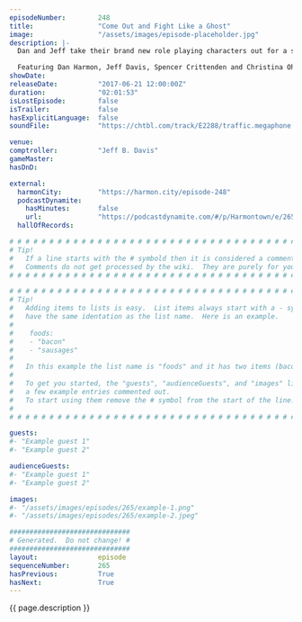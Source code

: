 ```yaml
---
episodeNumber:        248
title:                "Come Out and Fight Like a Ghost"
image:                "/assets/images/episode-placeholder.jpg"
description: |-
  Dan and Jeff take their brand new role playing characters out for a spin. Christina Oh talks movies with Dan.

  Featuring Dan Harmon, Jeff Davis, Spencer Crittenden and Christina Oh.
showDate:             
releaseDate:          "2017-06-21 12:00:00Z"
duration:             "02:01:53"
isLostEpisode:        false
isTrailer:            false
hasExplicitLanguage:  false
soundFile:            "https://chtbl.com/track/E2288/traffic.megaphone.fm/STA6164762105.mp3?updated=1596762494"

venue:                
comptroller:          "Jeff B. Davis"
gameMaster:           
hasDnD:               

external:
  harmonCity:         "https://harmon.city/episode-248"
  podcastDynamite:
    hasMinutes:       false
    url:              "https://podcastdynamite.com/#/p/Harmontown/e/265/248"
  hallOfRecords:      

# # # # # # # # # # # # # # # # # # # # # # # # # # # # # # # # # # # # # # # # # # # # #
# Tip!
#   If a line starts with the # symbold then it is considered a comment.
#   Comments do not get processed by the wiki.  They are purely for your information.
# # # # # # # # # # # # # # # # # # # # # # # # # # # # # # # # # # # # # # # # # # # # #

# # # # # # # # # # # # # # # # # # # # # # # # # # # # # # # # # # # # # # # # # # # # #
# Tip!
#   Adding items to lists is easy.  List items always start with a - symbol and have
#   have the same identation as the list name.  Here is an example.
#
#    foods:
#    - "bacon"
#    - "sausages"
#
#   In this example the list name is "foods" and it has two items (bacon, and sausages).
#
#   To get you started, the "guests", "audienceGuests", and "images" lists below have
#   a few example entries commented out.
#   To start using them remove the # symbol from the start of the line.
#
# # # # # # # # # # # # # # # # # # # # # # # # # # # # # # # # # # # # # # # # # # # # #

guests:
#- "Example guest 1"
#- "Example guest 2"

audienceGuests:
#- "Example guest 1"
#- "Example guest 2"

images:
#- "/assets/images/episodes/265/example-1.png"
#- "/assets/images/episodes/265/example-2.jpeg"

##############################
# Generated.  Do not change! #
##############################
layout:               episode
sequenceNumber:       265
hasPrevious:          True
hasNext:              True
---
```


<!-- The episode description will be rendered here -->
{{ page.description }}

<!-- Add your content BELOW here -->
<!-- vvvvvvvvvvvvvvvvvvvvvvvvvvv -->




<!-- ^^^^^^^^^^^^^^^^^^^^^^^^^^^ -->
<!-- Add your content ABOVE here -->

<!-- The episode gallery will be rendered here -->